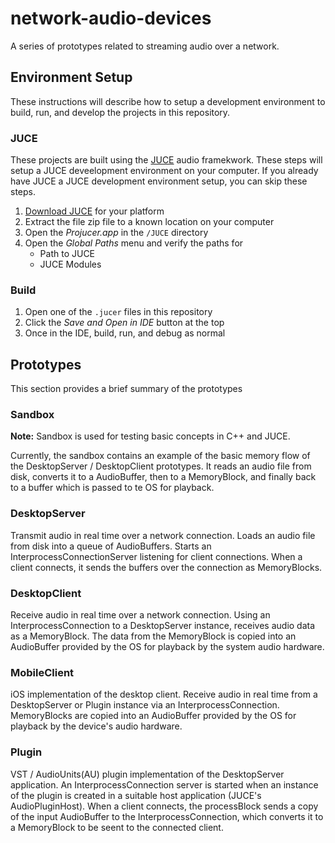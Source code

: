 # network-audio-devices

A series of prototypes related to streaming audio over a network.

## Environment Setup

These instructions will describe how to setup a development environment to build, run, and develop the projects in this repository.

### JUCE

These projects are built using the [JUCE](https://juce.com/) audio framekwork. These steps will setup a JUCE deveelopment environment on your computer. If you already have JUCE a JUCE development environment setup, you can skip these steps.

1. [Download JUCE](https://juce.com/get-juce/download) for your platform
1. Extract the file zip file to a known location on your computer
1. Open the _Projucer.app_ in the `/JUCE` directory
1. Open the _Global Paths_ menu and verify the paths for
   - Path to JUCE
   - JUCE Modules

### Build

1. Open one of the `.jucer` files in this repository
1. Click the _Save and Open in IDE_ button at the top
1. Once in the IDE, build, run, and debug as normal

## Prototypes

This section provides a brief summary of the prototypes

### Sandbox

**Note:** Sandbox is used for testing basic concepts in C++ and JUCE.

Currently, the sandbox contains an example of the basic memory flow of the DesktopServer / DesktopClient prototypes. It reads an audio file from disk, converts it to a AudioBuffer, then to a MemoryBlock, and finally back to a buffer which is passed to te OS for playback.

### DesktopServer

Transmit audio in real time over a network connection. Loads an audio file from disk into a queue of AudioBuffers. Starts an InterprocessConnectionServer listening for client connections. When a client connects, it sends the buffers over the connection as MemoryBlocks.

### DesktopClient

Receive audio in real time over a network connection. Using an InterprocessConnection to a DesktopServer instance, receives audio data as a MemoryBlock. The data from the MemoryBlock is copied into an AudioBuffer provided by the OS for playback by the system audio hardware.

### MobileClient

iOS implementation of the desktop client. Receive audio in real time from a DesktopServer or Plugin instance via an InterprocessConnection. MemoryBlocks are copied into an AudioBuffer provided by the OS for playback by the device's audio hardware.

### Plugin

VST / AudioUnits(AU) plugin implementation of the DesktopServer application. An InterprocessConnection server is started when an instance of the plugin is created in a suitable host application (JUCE's AudioPluginHost). When a client connects, the processBlock sends a copy of the input AudioBuffer to the InterprocessConnection, which converts it to a MemoryBlock to be seent to the connected client.

